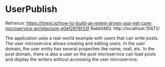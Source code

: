 # UserPublish
Refrence: https://itnext.io/how-to-build-an-event-driven-asp-net-core-microservice-architecture-e0ef2976f33f
RabbitMQ: http://localhost:15672/

The application uses a real-world example with users that can write posts. The user microservice allows creating and editing users. In the user domain, the user entity has several properties like name, mail, etc. In the post domain, there is also a user so the post microservice can load posts and display the writers without accessing the user microservice.
